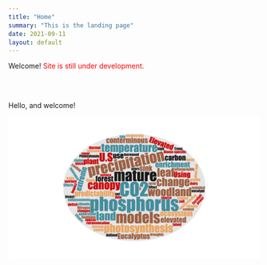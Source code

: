 ```yaml
---
title: "Home"
summary: "This is the landing page"
date: 2021-09-11
layout: default
---
```


Welcome! <span style="color:red"> Site is still under development. </span>

<br />
<br />

Hello, and welcome! 

<img src="assets/images/keyword_cloud.png" width="800">

